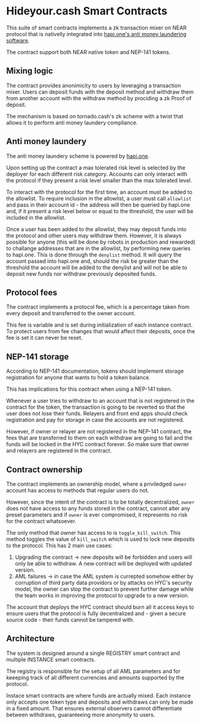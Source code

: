 # Hideyour.cash Smart Contracts

This suite of smart contracts implements a zk transaction mixer on NEAR protocol that is nativelly integrated into [hapi.one's anti money laundering software](https://hapi.one/).

The contract support both NEAR native token and NEP-141 tokens.

## Mixing logic

The contract provides anonimicity to users by leveraging a transaction mixer. Users can deposit funds with the deposit method and withdraw them from another account with the withdraw method by prociding a zk Proof of deposit.

The mechanism is based on tornado.cash's zk scheme with a twist that allows it to perform anti money laundery compliance.

## Anti money laundery

The anti money laundery scheme is powered by [hapi.one](https://hapi.one/).

Upon setting up the contract a max tolerated risk level is selected by the deployer for each different risk category. Accounts can only interact with the protocol if they present a risk level smaller than the max tolerated level.

To interact with the protocol for the first time, an account must be added to the allowlist. To require inclusion in the allowlist, a user must call `allowlist` and pass in their account id - the address will then be queried by hapi.one and, if it present a risk level below or equal to the threshold, the user will be included in the allowlist.

Once a user has been added to the allowlist, they may deposit funds into the protocol and other users may withdraw them. However, it is always possible for anyone (this will be done by robots in production and rewarded) to challange addresses that are in the allowlist, by performing new queries to hapi.one.
This is done through the `denylist` method. It will query the account passed into hapi.one and, should the risk be greater than the threshold the account will be added to the denylist and will not be able to deposit new funds nor withdraw previously deposited funds.

## Protocol fees
The contract implements a protocol fee, which is a percentage taken from every deposit and transferred to the owner account.

This fee is variable and is set during initialization of each instance contract. To protect users from fee changes that would affect their deposits, once the fee is set it can never be reset.

## NEP-141 storage
According to NEP-141 documentation, tokens should implement storage registration for anyone that wants to hold a token balance.

This has implications for this contract when using a NEP-141 token.

Whenever a user tries to withdraw to an account that is not registered in the contract for the token, the transaction is going to be reverted so that the user does not lose their funds.
Relayers and front end apps should check registration and pay for storage in case the accounts are not registered.

However, if owner or relayer are not registered in the NEP-141 contract, the fees that are transferred to them on each withdraw are going to fail and the funds will be locked in the HYC contract forever. So make sure that owner and relayers are registered in the contract. 

## Contract ownership
The contract implements an ownership model, where a priviledged `owner` account has access to methods that regular users do not.

However, since the intent of the contract is to be totally decentralized, `owner` does not have access to any funds stored in the contract, cannot alter any preset parameters and if `owner` is ever compromised, it represents no risk for the contract whatsoever.

The only method that owner has access to is `toggle_kill_switch`. This method toggles the value of `kill_switch` which is used to lock new deposits to the protocol. This has 2 main use cases:
1. Upgrading the contract -> new deposits will be forbidden and users will only be able to withdraw. A new contract will be deployed with updated version.
2. AML failures -> in case the AML system is currepted somehow either by corruption of third party data providors or by attacks on HYC's security model, the owner can stop the contract to prevent further damage while the team works in improving the protocol to upgrade to a new version.

The account that deploys the HYC  contract should burn all it access keys to ensure users that the protocol is fully decentralized and - given a secure source code - their funds cannot be tampered with.

## Architecture

The system is designed around a single REGISTRY smart contract and multiple INSTANCE smart contracts.

The registry is responsible for the setup of all AML parameters and for keeeping track of all different currencies and amounts supported by the protocol.

Instace smart contracts are where funds are actually mixed. Each instance only accepts one token type and deposits and withdraws can only be made in a fixed amount. That ensures external observers cannot differentiate between withdraws, guaranteeing more anonymity to users.